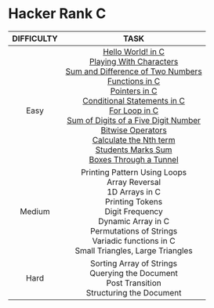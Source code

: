 # Hacker Rank C

| DIFFICULTY |                                                                                                                                                                                                                                                                                                                                                                                                                                                                                                                                                                                                                                                                                                                                                                                                      TASK                                                                                                                                                                                                                                                                                                                                                                                                                                                                                                                                                                                                                                                                                                                                                                                                      |
| :--------: | :-------------------------------------------------------------------------------------------------------------------------------------------------------------------------------------------------------------------------------------------------------------------------------------------------------------------------------------------------------------------------------------------------------------------------------------------------------------------------------------------------------------------------------------------------------------------------------------------------------------------------------------------------------------------------------------------------------------------------------------------------------------------------------------------------------------------------------------------------------------------------------------------------------------------------------------------------------------------------------------------------------------------------------------------------------------------------------------------------------------------------------------------------------------------------------------------------------------------------------------------------------------------------------------------------------------------------------------------------------------------------------------------------------------------------------------------------------------------------------------------------------------------------------------------------------------------------------------------------------------: |
| <br />Easy | [Hello World! in C](https://github.com/AbdullahReda1/Hacker-Rank-C/blob/main/Easy/HelloWorld!inC/HelloWorld!inC.c)<br />[Playing With Characters](https://github.com/AbdullahReda1/Hacker-Rank-C/blob/main/Easy/PlayingWithCharacters/PlayingWithCharacters.c)<br />[Sum and Difference of Two Numbers](https://github.com/AbdullahReda1/Hacker-Rank-C/blob/main/Easy/SumandDifferenceofTwoNumbers/SumandDifferenceofTwoNumbers.c)<br />[Functions in C](https://github.com/AbdullahReda1/Hacker-Rank-C/blob/main/Easy/FunctionsInC/FunctionsInC.c)<br />[Pointers in C](https://github.com/AbdullahReda1/Hacker-Rank-C/blob/main/Easy/PointersInC/PointersInC.c)<br />[Conditional Statements in C](https://github.com/AbdullahReda1/Hacker-Rank-C/blob/main/Easy/ConditionalStatementsInC/ConditionalStatementsInC.c)<br />[For Loop in C](https://github.com/AbdullahReda1/Hacker-Rank-C/blob/main/Easy/ForLoopinC/ForLoopinC.c)<br />[Sum of Digits of a Five Digit Number](https://github.com/AbdullahReda1/Hacker-Rank-C/blob/main/Easy/SumofDigitsofaFiveDigitNumber/SumofDigitsofaFiveDigitNumber.c)<br />[Bitwise Operators](https://github.com/AbdullahReda1/Hacker-Rank-C/blob/main/Easy/BitwiseOperators/BitwiseOperators.c)<br />[Calculate the Nth term](https://github.com/AbdullahReda1/Hacker-Rank-C/blob/main/Easy/CalculatetheNthterm/CalculatetheNthterm.c)<br />[Students Marks Sum](https://github.com/AbdullahReda1/Hacker-Rank-C/blob/main/Easy/StudentsMarksSum/StudentsMarksSum.c)<br />[Boxes Through a Tunnel](https://github.com/AbdullahReda1/Hacker-Rank-C/blob/main/Easy/BoxesThroughATunnel/BoxesThroughATunnel.c) |
|   Medium   |                                                                                                                                                                                                                                                                                                                                                                                                                                                                                                                                                                                                                                                                                     Printing Pattern Using Loops<br />Array Reversal<br />1D Arrays in C<br />Printing Tokens<br />Digit Frequency<br />Dynamic Array in C<br />Permutations of Strings<br />Variadic functions in C<br />Small Triangles, Large Triangles                                                                                                                                                                                                                                                                                                                                                                                                                                                                                                                                                                                                                                                                                     |
|    Hard    |                                                                                                                                                                                                                                                                                                                                                                                                                                                                                                                                                                                                                                                                                                                                                     Sorting Array of Strings<br />Querying the Document<br />Post Transition<br />Structuring the Document                                                                                                                                                                                                                                                                                                                                                                                                                                                                                                                                                                                                                                                                                                                                                     |
